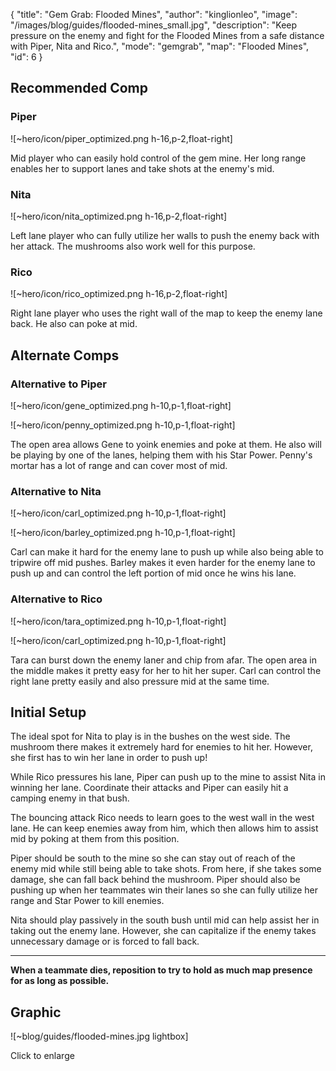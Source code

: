 { "title": "Gem Grab: Flooded Mines", "author": "kinglionleo", "image": "/images/blog/guides/flooded-mines_small.jpg", "description": "Keep pressure on the enemy and fight for the Flooded Mines from a safe distance with Piper, Nita and Rico.", "mode": "gemgrab", "map": "Flooded Mines", "id": 6 }

Recommended Comp
---

### Piper

![~hero/icon/piper_optimized.png h-16,p-2,float-right]

Mid player who can easily hold control of the gem mine. Her long range enables her to support lanes and take shots at the enemy's mid.

### Nita

![~hero/icon/nita_optimized.png h-16,p-2,float-right]

Left lane player who can fully utilize her walls to push the enemy back with her attack. The mushrooms also work well for this purpose.

### Rico

![~hero/icon/rico_optimized.png h-16,p-2,float-right]

Right lane player who uses the right wall of the map to keep the enemy lane back. He also can poke at mid.

Alternate Comps
---

### Alternative to Piper

![~hero/icon/gene_optimized.png h-10,p-1,float-right]

![~hero/icon/penny_optimized.png h-10,p-1,float-right]

The open area allows Gene to yoink enemies and poke at them. He also will be playing by one of the lanes, helping them with his Star Power.
Penny's mortar has a lot of range and can cover most of mid.

### Alternative to Nita

![~hero/icon/carl_optimized.png h-10,p-1,float-right]

![~hero/icon/barley_optimized.png h-10,p-1,float-right]

Carl can make it hard for the enemy lane to push up while also being able to tripwire off mid pushes.
Barley makes it even harder for the enemy lane to push up and can control the left portion of mid once he wins his lane.

### Alternative to Rico

![~hero/icon/tara_optimized.png h-10,p-1,float-right]

![~hero/icon/carl_optimized.png h-10,p-1,float-right]

Tara can burst down the enemy laner and chip from afar. The open area in the middle makes it pretty easy for her to hit her super.
Carl can control the right lane pretty easily and also pressure mid at the same time.

Initial Setup
---

The ideal spot for Nita to play is in the bushes on the west side. The mushroom there makes it extremely hard for enemies to hit her. However, she first has to win her lane in order to push up!

While Rico pressures his lane, Piper can push up to the mine to assist Nita in winning her lane. Coordinate their attacks and Piper can easily hit a camping enemy in that bush.

The bouncing attack Rico needs to learn goes to the west wall in the west lane. He can keep enemies away from him, which then allows him to assist mid by poking at them from this position.

Piper should be south to the mine so she can stay out of reach of the enemy mid while still being able to take shots. From here, if she takes some damage, she can fall back behind the mushroom. Piper should also be pushing up when her teammates win their lanes so she can fully utilize her range and Star Power to kill enemies.

Nita should play passively in the south bush until mid can help assist her in taking out the enemy lane. However, she can capitalize if the enemy takes unnecessary damage or is forced to fall back.

---

**When a teammate dies, reposition to try to hold as much map presence for as long as possible.**

Graphic
---

![~blog/guides/flooded-mines.jpg lightbox]

Click to enlarge
